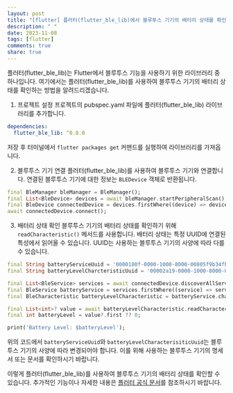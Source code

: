 ```yaml
---
layout: post
title: "[flutter] 플러터(flutter_ble_lib)에서 블루투스 기기의 배터리 상태를 확인하는 방법은 어떻게 되나요?"
description: " "
date: 2023-11-08
tags: [flutter]
comments: true
share: true
---
```


플러터(flutter_ble_lib)는 Flutter에서 블루투스 기능을 사용하기 위한 라이브러리 중 하나입니다. 여기에서는 플러터(flutter_ble_lib)를 사용하여 블루투스 기기의 배터리 상태를 확인하는 방법을 알려드리겠습니다.

1. 프로젝트 설정
프로젝트의 pubspec.yaml 파일에 플러터(flutter_ble_lib) 라이브러리를 추가합니다. 
```yaml
dependencies:
  flutter_ble_lib: ^0.8.0
```
저장 후 터미널에서 `flutter packages get` 커맨드를 실행하여 라이브러리를 가져옵니다.

2. 블루투스 기기 연결
플러터(flutter_ble_lib)를 사용하여 블루투스 기기와 연결합니다. 연결된 블루투스 기기에 대한 정보는 `BLEDevice` 객체로 반환됩니다.
```dart
final BleManager bleManager = BleManager();
final List<BleDevice> devices = await bleManager.startPeripheralScan();
final BleDevice connectedDevice = devices.firstWhere((device) => device.name == 'YourDeviceName');
await connectedDevice.connect();
```

3. 배터리 상태 확인
블루투스 기기의 배터리 상태를 확인하기 위해 `readCharacteristic()` 메서드를 사용합니다. 배터리 상태는 특정 UUID에 연결된 특성에서 읽어올 수 있습니다. UUID는 사용하는 블루투스 기기의 사양에 따라 다를 수 있습니다.
```dart
final String batteryServiceUuid = '0000180f-0000-1000-8000-00805f9b34fb';
final String batteryLevelCharcteristicUuid = '00002a19-0000-1000-8000-00805f9b34fb';

final List<BleService> services = await connectedDevice.discoverAllServices();
final BleService batteryService = services.firstWhere((service) => service.uuid == batteryServiceUuid);
final BleCharacteristic batteryLevelCharacteristic = batteryService.characteristics.firstWhere((c) => c.uuid == batteryLevelCharcteristicUuid);

final List<int>? value = await batteryLevelCharacteristic.readCharacteristic();
final int batteryLevel = value?.first ?? 0;

print('Battery Level: $batteryLevel');
```

위의 코드에서 `batteryServiceUuid`와 `batteryLevelCharacterisiticUuid`는 블루투스 기기의 사양에 따라 변경되어야 합니다. 이를 위해 사용하는 블루투스 기기의 명세서 또는 문서를 확인하시기 바랍니다.

이렇게 플러터(flutter_ble_lib)를 사용하여 블루투스 기기의 배터리 상태를 확인할 수 있습니다. 추가적인 기능이나 자세한 내용은 [플러터 공식 문서](https://pub.dev/packages/flutter_ble_lib)를 참조하시기 바랍니다.